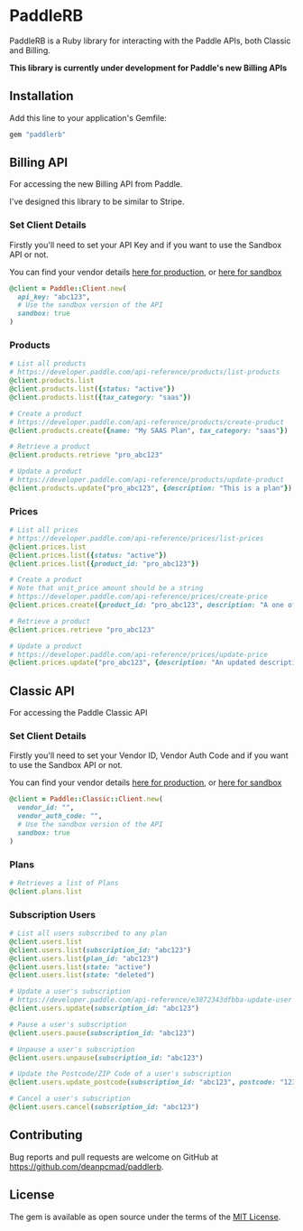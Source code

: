 # PaddleRB

PaddleRB is a Ruby library for interacting with the Paddle APIs, both Classic and Billing.

**This library is currently under development for Paddle's new Billing APIs**

## Installation

Add this line to your application's Gemfile:

```ruby
gem "paddlerb"
```

## Billing API

For accessing the new Billing API from Paddle.

I've designed this library to be similar to Stripe.

### Set Client Details

Firstly you'll need to set your API Key and if you want
to use the Sandbox API or not.

You can find your vendor details [here for production](https://vendors.paddle.com/authentication),
or [here for sandbox](https://sandbox-vendors.paddle.com/authentication)

```ruby
@client = Paddle::Client.new(
  api_key: "abc123",
  # Use the sandbox version of the API
  sandbox: true
)
```

### Products

```ruby
# List all products
# https://developer.paddle.com/api-reference/products/list-products
@client.products.list
@client.products.list({status: "active"})
@client.products.list({tax_category: "saas"})

# Create a product
# https://developer.paddle.com/api-reference/products/create-product
@client.products.create({name: "My SAAS Plan", tax_category: "saas"})

# Retrieve a product
@client.products.retrieve "pro_abc123"

# Update a product
# https://developer.paddle.com/api-reference/products/update-product
@client.products.update("pro_abc123", {description: "This is a plan"})
```

### Prices

```ruby
# List all prices
# https://developer.paddle.com/api-reference/prices/list-prices
@client.prices.list
@client.prices.list({status: "active"})
@client.prices.list({product_id: "pro_abc123"})

# Create a product
# Note that unit_price amount should be a string
# https://developer.paddle.com/api-reference/prices/create-price
@client.prices.create({product_id: "pro_abc123", description: "A one off price", unit_price: {amount: "1000", currency_code: "GBP"}})

# Retrieve a product
@client.prices.retrieve "pro_abc123"

# Update a product
# https://developer.paddle.com/api-reference/prices/update-price
@client.prices.update("pro_abc123", {description: "An updated description"})
```

## Classic API

For accessing the Paddle Classic API

### Set Client Details

Firstly you'll need to set your Vendor ID, Vendor Auth Code and if you want
to use the Sandbox API or not.

You can find your vendor details [here for production](https://vendors.paddle.com/authentication),
or [here for sandbox](https://sandbox-vendors.paddle.com/authentication)

```ruby
@client = Paddle::Classic::Client.new(
  vendor_id: "",
  vendor_auth_code: "",
  # Use the sandbox version of the API
  sandbox: true
)
```

### Plans

```ruby
# Retrieves a list of Plans
@client.plans.list
```

### Subscription Users

```ruby
# List all users subscribed to any plan
@client.users.list
@client.users.list(subscription_id: "abc123")
@client.users.list(plan_id: "abc123")
@client.users.list(state: "active")
@client.users.list(state: "deleted")

# Update a user's subscription
# https://developer.paddle.com/api-reference/e3872343dfbba-update-user
@client.users.update(subscription_id: "abc123")

# Pause a user's subscription
@client.users.pause(subscription_id: "abc123")

# Unpause a user's subscription
@client.users.unpause(subscription_id: "abc123")

# Update the Postcode/ZIP Code of a user's subscription
@client.users.update_postcode(subscription_id: "abc123", postcode: "123abc")

# Cancel a user's subscription
@client.users.cancel(subscription_id: "abc123")
```

## Contributing

Bug reports and pull requests are welcome on GitHub at https://github.com/deanpcmad/paddlerb.

## License

The gem is available as open source under the terms of the [MIT License](https://opensource.org/licenses/MIT).
